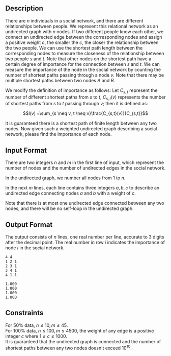 ## Description

There are $n$ individuals in a social network, and there are different relationships between people. We represent this relational network as an undirected graph with $n$ nodes. If two different people know each other, we connect an undirected edge between the corresponding nodes and assign a positive weight $c$, the smaller the $c$, the closer the relationship between the two people. We can use the shortest path length between the corresponding nodes to measure the closeness of the relationship between two people $s$ and $t$. Note that other nodes on the shortest path have a certain degree of importance for the connection between $s$ and $t$. We can measure the importance of the node in the social network by counting the number of shortest paths passing through a node $v$. Note that there may be multiple shortest paths between two nodes $A$ and $B$. 

We modify the definition of importance as follows: Let $C_{s,t}$ represent the number of different shortest paths from $s$ to $t$, $C_{s,t}(v)$ represents the number of shortest paths from $s$ to $t$ passing through $v$; then it is defined as:

$$I(v) =\sum_{s \neq v, t \neq v}\frac{C_{s,t}(v)}{C_{s,t}}$$

It is guaranteed there is a shortest path of finite length between any two nodes. Now given such a weighted undirected graph describing a social network, please find the importance of each node.

## Input Format

There are two integers $n$ and $m$ in the first line of input, which represent the number of nodes and the number of undirected edges in the social network.

In the undirected graph, we number all nodes from $1$ to $n$.

In the next $m$ lines, each line contains three integers $a, b, c$ to describe an undirected edge connecting nodes $a$ and $b$ with a weight of $c$.

Note that there is at most one undirected edge connected between any two nodes, and there will be no self-loop in the undirected graph.

## Output Format

The output consists of $n$ lines, one real number per line, accurate to $3$ digits after the decimal point. The real number in row $i$ indicates the importance of node $i$ in the social network.

```input1
4 4
1 2 1
2 3 1
3 4 1
4 1 1
```
```output1
1.000
1.000
1.000
1.000
```

## Constraints

For $50\%$ data, $n\le10,m\le45$.  
For $100\%$ data, $n\le100,m\le4500$, the weight of any edge is a positive integer $c$ where $1\le c \le 1000$.  
It is guaranteed that the undirected graph is connected and the number of shortest paths between any two nodes doesn't exceed $10^{10}$.
